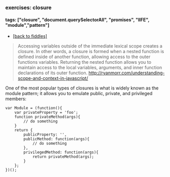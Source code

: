 ### exercises: closure
#### tags: ["closure", "document.querySelectorAll", "promises", "IIFE", "module","pattern"]
- <a href="../../">[back to fiddles]</a>


<blockquote>
    Accessing variables outside of the immediate lexical scope creates a closure. In other words, a closure is formed when a nested function is defined inside of another function, allowing access to the outer functions variables. Returning the nested function allows you to maintain access to the local variables, arguments, and inner function declarations of its outer function. <a href="http://ryanmorr.com/understanding-scope-and-context-in-javascript/">http://ryanmorr.com/understanding-scope-and-context-in-javascript/</a>
</blockquote>

One of the most popular types of closures is what is widely known as the module pattern; it allows you to emulate public, private, and privileged members:

    var Module = (function(){
        var privateProperty = 'foo';
        function privateMethod(args){
            // do something
        }
        return {
            publicProperty: '',
            publicMethod: function(args){
                // do something
            },
            privilegedMethod: function(args){
                return privateMethod(args);
            }
        };
    })();


